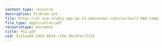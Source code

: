 ```yaml
---
content_type: resource
description: Problem set.
file: https://ol-ocw-studio-app-qa.s3.amazonaws.com/courses/2-068-computational-ocean-acoustics-13-853-spring-2003/5121aa865dd28b3dcf5e98cdfac71293_PS2.pdf
file_type: application/pdf
resourcetype: Document
title: PS2.pdf
uid: 5121aa86-5dd2-8b3d-cf5e-98cdfac71293
---
```

